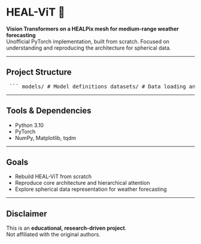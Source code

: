 # HEAL-ViT 🧠

**Vision Transformers on a HEALPix mesh for medium-range weather forecasting**  
Unofficial PyTorch implementation, built from scratch. Focused on understanding and reproducing the architecture for spherical data.

---

## Project Structure
<pre> ``` models/ # Model definitions datasets/ # Data loading and preprocessing experiments/ # Jupyter notebooks for experiments results/ # Outputs and visualizations logs/ # Training logs devlog.md # Notes and progress README.md # This file requirements.txt # Dependencies ``` </pre>

---

## Tools & Dependencies
- Python 3.10  
- PyTorch  
- NumPy, Matplotlib, tqdm  

---

## Goals
- Rebuild HEAL-ViT from scratch  
- Reproduce core architecture and hierarchical attention  
- Explore spherical data representation for weather forecasting  

---

## Disclaimer
This is an **educational, research-driven project**.  
Not affiliated with the original authors.
